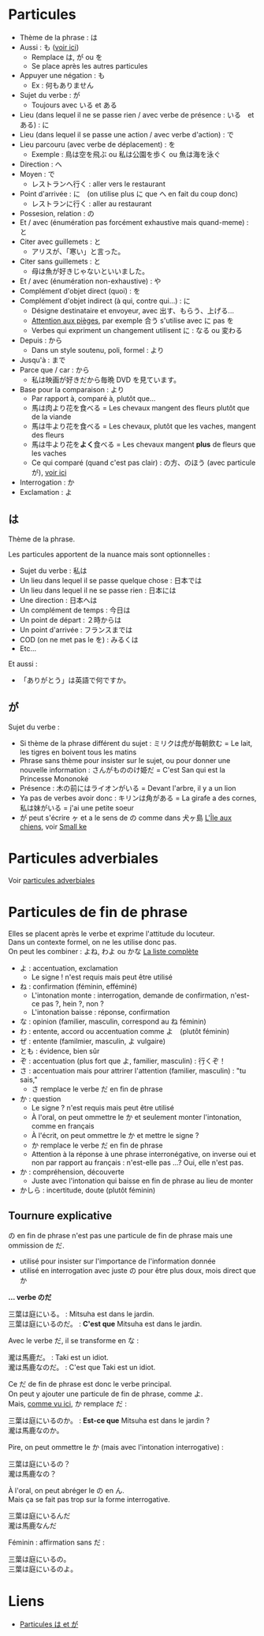 # Particules

- Thème de la phrase : は
- Aussi : も ([voir ici](https://youtu.be/_YWoTxOusKw?t=305))
  - Remplace は, が ou を
  - Se place après les autres particules
- Appuyer une négation : も
  - Ex : 何もありません
- Sujet du verbe : が
  - Toujours avec いる et ある
- Lieu (dans lequel il ne se passe rien / avec verbe de présence : いる　et ある) : に
- Lieu (dans lequel il se passe une action / avec verbe d'action) : で
- Lieu parcouru (avec verbe de déplacement) : を
  - Exemple : 鳥は空を飛ぶ ou 私は公園を歩く ou 魚は海を泳ぐ
- Direction : へ
- Moyen : で
  - レストランへ行く : aller vers le restaurant
- Point d'arrivée : に　(on utilise plus に que へ en fait du coup donc)
  - レストランに行く : aller au restaurant
- Possesion, relation : の
- Et / avec (énumération pas forcément exhaustive mais quand-meme) : と
- Citer avec guillemets : と
  - アリスが、「寒い」と言った。
- Citer sans guillemets : と
  - 母は魚が好きじゃないといいました。
- Et / avec (énumération non-exhaustive) : や
- Complément d'objet direct (quoi) : を
- Complément d'objet indirect (à qui, contre qui...) : に
  - Désigne destinataire et envoyeur, avec 出す、もらう、上げる...
  - [Attention aux pièges](https://www.youtube.com/watch?v=J2l6bz_wqkk), par exemple 合う s'utilise avec に pas を
  - Verbes qui expriment un changement utilisent に : なる ou 変わる
- Depuis : から
  - Dans un style soutenu, poli, formel : より
- Jusqu'à : まで
- Parce que / car : から
  - 私は映画が好きだから毎晩 DVD を見ています。
- Base pour la comparaison : より
  - Par rapport à, comparé à, plutôt que...
  - 馬は肉より花を食べる = Les chevaux mangent des fleurs plutôt que de la viande
  - 馬は牛より花を食べる = Les chevaux, plutôt que les vaches, mangent des fleurs
  - 馬は牛より花を**よく**食べる = Les chevaux mangent **plus** de fleurs que les vaches
  - Ce qui comparé (quand c'est pas clair) : の方、のほう (avec particule が), [voir ici](https://youtu.be/RUHUl6d4Iko?t=481)
- Interrogation : か
- Exclamation : よ

## は

Thème de la phrase.

Les particules apportent de la nuance mais sont optionnelles :

- Sujet du verbe : 私は
- Un lieu dans lequel il se passe quelque chose : 日本では
- Un lieu dans lequel il ne se passe rien : 日本には
- Une direction : 日本へは
- Un complément de temps : 今日は
- Un point de départ : ２時からは
- Un point d'arrivée : フランスまでは
- COD (on ne met pas le を) : みるくは
- Etc...

Et aussi :

- 「ありがとう」は英語で何ですか。

## が

Sujet du verbe :

- Si thème de la phrase différent du sujet : ミリクは虎が毎朝飲む = Le lait, les tigres en boivent tous les matins
- Phrase sans thème pour insister sur le sujet, ou pour donner une nouvelle information : さんがもののけ姫だ = C'est San qui est la Princesse Mononoké
- Présence : 木の前にはライオンがいる = Devant l'arbre, il y a un lion
- Ya pas de verbes avoir donc : キリンは角がある = La girafe a des cornes, 私は妹がいる = j'ai une petite soeur
- が peut s'écrire ヶ et a le sens de の comme dans 犬ヶ島 [L'Île aux chiens](https://fr.wikipedia.org/wiki/L%27%C3%8Ele_aux_chiens), voir [Small ke](https://en.wikipedia.org/wiki/Small_ke)

# Particules adverbiales

Voir [particules adverbiales](
https://github.com/ApolloNet/nihongo/blob/master/adverbes.md#particules-adverbiales)

# Particules de fin de phrase

Elles se placent après le verbe et exprime l'attitude du locuteur.  
Dans un contexte formel, on ne les utilise donc pas.  
On peut les combiner : よね, わよ ou かな
[La liste complète](https://youtu.be/f3Ins4TQGjg?t=1089)

- よ : accentuation, exclamation
  - Le signe ! n'est requis mais peut être utilisé
- ね : confirmation (féminin, efféminé)
  - L'intonation monte : interrogation, demande de confirmation, n'est-ce pas ?, hein ?, non ?
  - L'intonation baisse : réponse, confirmation
- な : opinion (familier, masculin, correspond au ね féminin)
- わ : entente, accord ou accentuation comme よ　(plutôt féminin)
- ぜ : entente (familmier, masculin, よ vulgaire)
- とも : évidence, bien sûr
- ぞ : accentuation (plus fort que よ, familier, masculin) : 行くぞ！
- さ : accentuation mais pour attrirer l'attention (familier, masculin) : "tu sais," 
  - さ remplace le verbe だ en fin de phrase
- か : question
  - Le signe ? n'est requis mais peut être utilisé
  - À l'oral, on peut ommettre le か et seulement monter l'intonation, comme en français
  - À l'écrit, on peut ommettre le か et mettre le signe ?
  - か remplace le verbe だ en fin de phrase
  - Attention à la réponse à une phrase interronégative, on inverse oui et non par rapport au français : n'est-elle pas ...? Oui, elle n'est pas.
- か : compréhension, découverte
  - Juste avec l'intonation qui baisse en fin de phrase au lieu de monter
- かしら : incertitude, doute (plutôt féminin)

## Tournure explicative

の en fin de phrase n'est pas une particule de fin de phrase mais une ommission de だ.

- utilisé pour insister sur l'importance de l'information donnée
- utilisé en interrogation avec juste の pour être plus doux, mois direct que か

**... verbe のだ**

三葉は庭にいる。 : Mitsuha est dans le jardin.  
三葉は庭にいるのだ。 : **C'est que** Mitsuha est dans le jardin.

Avec le verbe だ, il se transforme en な :

瀧は馬鹿だ。 : Taki est un idiot.  
瀧は馬鹿なのだ。 : C'est que Taki est un idiot.

Ce だ de fin de phrase est donc le verbe principal.  
On peut y ajouter une particule de fin de phrase, comme よ.  
Mais, [comme vu ici](https://github.com/ApolloNet/nihongo/blob/master/particules.md#particules-de-fin-de-phrase), か remplace だ :

三葉は庭にいるのか。 : **Est-ce que** Mitsuha est dans le jardin ?  
瀧は馬鹿なのか。

Pire, on peut ommettre le か (mais avec l'intonation interrogative) :

三葉は庭にいるの？  
瀧は馬鹿なの？

À l'oral, on peut abréger le の en ん.  
Mais ça se fait pas trop sur la forme interrogative.

三葉は庭にいるんだ  
瀧は馬鹿なんだ

Féminin : affirmation sans だ :

三葉は庭にいるの。  
三葉は庭にいるのよ。

# Liens

- [Particules は et が](https://www.youtube.com/watch?v=3wDRCK5c5_8)

